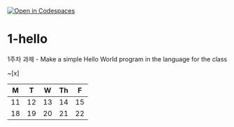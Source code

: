 [![Open in Codespaces](https://classroom.github.com/assets/launch-codespace-7f7980b617ed060a017424585567c406b6ee15c891e84e1186181d67ecf80aa0.svg)](https://classroom.github.com/open-in-codespaces?assignment_repo_id=14280924)
# 1-hello
1주차 과제 - Make a simple Hello World program in the language for the class

~[x]

| M | T | W | Th | F |
|---|---|---|---|---|
|11|12|13|14|15|
|18|19|20|21|22|